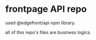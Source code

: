 # frontpage API repo  

used @edgefront/api npm library.  

all of this repo's files are business logics.  

